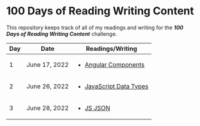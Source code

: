 # 100 Days of Reading Writing Content
This repository keeps track of all of my readings and writing for the _**100 Days of Reading Writing Content**_ challenge.

| Day | Date | Readings/Writing |
| --- | ---- | -------- |
| 1 | June 17, 2022 | <ul><li>[Angular Components](https://dev.to/bipon68/angular-components-1dg4)</li></ul> |
| 2 | June 26, 2022 | <ul><li>[JavaScript Data Types](https://www.programiz.com/javascript/data-types)</li></ul> |
| 3 | June 28, 2022 | <ul><li>[JS JSON](https://www.w3schools.com/js/js_json_parse.asp)</li></ul> |

